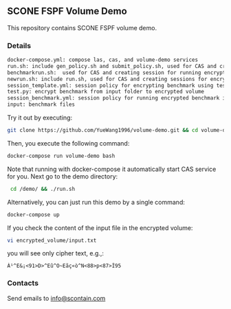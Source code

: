 ## SCONE FSPF Volume Demo
This repository contains SCONE FSPF volume demo.

### Details
```bash
docker-compose.yml: compose las, cas, and volume-demo services
run.sh: include gen_policy.sh and submit_policy.sh, used for CAS and creating session for encrypting benchmark
benchmarkrun.sh:  used for CAS and creating session for running encrypted benchmark
newrun.sh: include run.sh, used for CAS and creating sessions for encrypting benchmark and running encrypted benchmark
session_template.yml: session policy for encrypting benchmark using test.py
test.py: encrypt benchmark from input folder to encrypted volume
session_benchmark.yml: session policy for running encrypted benchmark imported from the encrypted volume
input: benchmark files
```

Try it out by executing:
```bash
git clone https://github.com/YueWang1996/volume-demo.git && cd volume-demo
```
Then, you execute the following command:
```bash
docker-compose run volume-demo bash
```
Note that running with docker-compose it automatically start CAS service for you.
Next go to the demo directory:
```bash
 cd /demo/ && ./run.sh
```
Alternatively, you can just run this demo by a single command: 
```bash
docker-compose up
```
If you check the content of the input file in the encrypted volume:
```bash
vi encrypted_volume/input.txt
```
you will see only cipher text, e.g.,: 
```
À¹^E&¡<91>D>^Eû^O~Eãç«ò^N<88>p<87>Î95
```
### Contacts
Send emails to info@scontain.com
